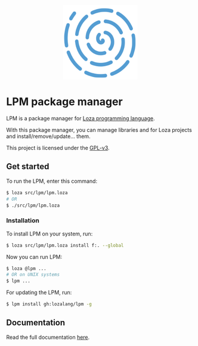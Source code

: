 <div align="center">
  <img width="200" src="logo.svg" alt="LPM">
</div>

# LPM package manager
LPM is a package manager for [Loza programming language](https://github.com/wsoum/loza).

With this package manager, you can manage libraries and for Loza projects and install/remove/update... them.

This project is licensed under the [GPL-v3](LICENSE).

## Get started
To run the LPM, enter this command:

```bash
$ loza src/lpm/lpm.loza
# OR
$ ./src/lpm/lpm.loza
```

### Installation
To install LPM on your system, run:

```bash
$ loza src/lpm/lpm.loza install f:. --global
```

Now you can run LPM:

```bash
$ loza @lpm ...
# OR on UNIX systems
$ lpm ...
```

For updating the LPM, run:

```bash
$ lpm install gh:lozalang/lpm -g
```

## Documentation
Read the full documentation [here](doc).
